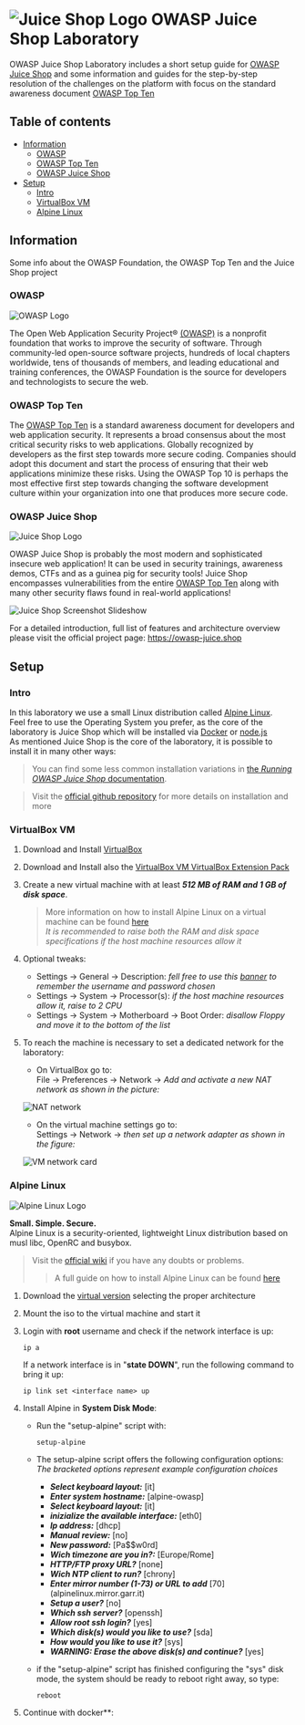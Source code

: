 # ![Juice Shop Logo](/assets/images/JuiceShop_Logo_100px.png) OWASP Juice Shop Laboratory

OWASP Juice Shop Laboratory includes a short setup guide for [OWASP Juice Shop](https://owasp-juice.shop) and some information and guides for the step-by-step resolution of the challenges on the platform with focus on the standard awareness document [OWASP Top Ten](https://owasp.org/www-project-top-ten)

## Table of contents

- [Information](#information)
    - [OWASP](#owasp)
    - [OWASP Top Ten](#owasp-top-ten)
    - [OWASP Juice Shop](#owasp-juice-shop)
- [Setup](#setup)
    - [Intro](#intro)
    - [VirtualBox VM](#virtualbox-vm)
    - [Alpine Linux](#alpine-linux)

## Information

Some info about the OWASP Foundation, the OWASP Top Ten and the Juice Shop project

### OWASP
![OWASP Logo](/assets/images/OWASP_Logo.png)

The Open Web Application Security Project® [(OWASP)](https://owasp.org) is a nonprofit foundation that works to improve the security of software.
Through community-led open-source software projects, hundreds of local chapters worldwide, tens of thousands of members, and leading educational and training conferences, the OWASP Foundation is the source for developers and technologists to secure the web.

### OWASP Top Ten

The [OWASP Top Ten](https://owasp.org/www-project-top-ten) is a standard awareness document for developers and web application security.
It represents a broad consensus about the most critical security risks to web applications.
Globally recognized by developers as the first step towards more secure coding.
Companies should adopt this document and start the process of ensuring that their web applications minimize these risks.
Using the OWASP Top 10 is perhaps the most effective first step towards changing the software development culture within your organization into one that produces more secure code.

### OWASP Juice Shop
![Juice Shop Logo](/assets/images/JuiceShop_Logo_100px.png)

OWASP Juice Shop is probably the most modern and sophisticated insecure web application! It can be used in security
trainings, awareness demos, CTFs and as a guinea pig for security tools! Juice Shop encompasses vulnerabilities from the
entire
[OWASP Top Ten](https://owasp.org/www-project-top-ten) along with many other security flaws found in real-world
applications!

![Juice Shop Screenshot Slideshow](assets/images/slideshow.gif)

For a detailed introduction, full list of features and architecture overview please visit the official project page:
<https://owasp-juice.shop>

## Setup

### Intro

In this laboratory we use a small Linux distribution called [Alpine Linux](https://alpinelinux.org).  
Feel free to use the Operating System you prefer, as the core of the laboratory is Juice Shop which will be installed via [Docker](https://www.docker.com) or [node.js](https://nodejs.org)  
As mentioned Juice Shop is the core of the laboratory, it is possible to install it in many other ways:

> You can find some less common installation variations in
> [the _Running OWASP Juice Shop_ documentation](https://pwning.owasp-juice.shop/part1/running.html).

> Visit the [official github repository](https://github.com/juice-shop/juice-shop) for more details on installation and more

### VirtualBox VM

1. Download and Install [VirtualBox](https://www.virtualbox.org)
2. Download and Install also the [VirtualBox VM VirtualBox Extension Pack](https://www.virtualbox.org/manual/ch01.html#intro-installing)
3. Create a new virtual machine with at least ***512 MB of RAM and 1 GB of disk space***.  
    > More information on how to install Alpine Linux on a virtual machine can be found [here](https://wiki.alpinelinux.org/wiki/Installing_Alpine_in_a_virtual_machine)  
    *It is recommended to raise both the RAM and disk space specifications if the host machine resources allow it*  
4. Optional tweaks:
    - Settings -> General -> Description: *fell free to use this [banner](assets/banners/vm_description.txt) to remember the username and password chosen*
    - Settings -> System -> Processor(s): *if the host machine resources allow it, raise to 2 CPU*
    - Settings -> System -> Motherboard -> Boot Order: *disallow Floppy and move it to the bottom of the list*
5. To reach the machine is necessary to set a dedicated network for the laboratory:
    - On VirtualBox go to:  
    File -> Preferences -> Network -> *Add and activate a new NAT network as shown in the picture:*
    
    ![NAT network](assets/images/NAT_details.png)
    
    - On the virtual machine settings go to:  
    Settings -> Network -> *then set up a network adapter as shown in the figure:*
        
    ![VM network card](assets/images/vm_network.png)

### Alpine Linux
![Alpine Linux Logo](assets/images/alpine_logo.png)

**Small. Simple. Secure.**  
Alpine Linux is a security-oriented, lightweight Linux distribution based on musl libc, OpenRC and busybox.

> Visit the [official wiki](https://wiki.alpinelinux.org) if you have any doubts or problems.  
> > A full guide on how to install Alpine Linux can be found [here](https://wiki.alpinelinux.org/wiki/Installation#Installation_Handbook)

1. Download the [virtual version](https://www.alpinelinux.org/downloads) selecting the proper architecture
2. Mount the iso to the virtual machine and start it
3. Login with **root** username and check if the network interface is up:

    ```
    ip a
    ```
    If a network interface is in "**state DOWN**", run the following command to bring it up:
    ```
    ip link set <interface name> up
    ```
4. Install Alpine in **System Disk Mode**:
    - Run the "setup-alpine" script with:
    
        ```
        setup-alpine
        ```
    - The setup-alpine script offers the following configuration options:  
        *The bracketed options represent example configuration choices*
        - ***Select keyboard layout:*** [it]
        - ***Enter system hostname:*** [alpine-owasp]
        - ***Select keyboard layout:*** [it]
        - ***inizialize the available interface:*** [eth0]
        - ***Ip address:*** [dhcp]
        - ***Manual review:*** [no]
        - ***New password:*** [Pa$$w0rd]
        - ***Wich timezone are you in?:*** [Europe/Rome]
        - ***HTTP/FTP proxy URL?*** [none]
        - ***Wich NTP client to run?*** [chrony]
        - ***Enter mirror number (1-73) or URL to add*** [70] (alpinelinux.mirror.garr.it)
        - ***Setup a user?*** [no]
        - ***Which ssh server?*** [openssh]
        - ***Allow root ssh login?*** [yes]
        - ***Which disk(s) would you like to use?*** [sda]
        - ***How would you like to use it?*** [sys]
        - ***WARNING: Erase the above disk(s) and continue?*** [yes]
        
    - if the "setup-alpine" script has finished configuring the "sys" disk mode, the system should be ready to reboot right away, so type:
    
        ```
        reboot
        ```
5. Continue with docker**:
